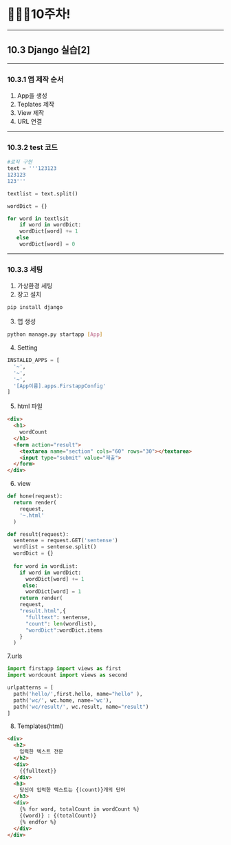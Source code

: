 # 👨🏽‍💻10주차!

***

## 10.3 Django 실습[2]

***

### 10.3.1 앱 제작 순서

1. App을 생성
2. Teplates 제작
3. View 제작
4. URL 연결

***

### 10.3.2 test 코드

```python
#로직 구현
text = '''123123
123123
123'''

textlist = text.split()

wordDict = {}

for word in textlsit
	if word in wordDict:
   	wordDict[word] += 1
   else
  	wordDict[word] = 0
```

***

### 10.3.3 세팅

1. 가상환경 세팅
2. 장고 설치

```bash
pip install django
```

3. 앱 생성

```bash
python manage.py startapp [App]
```

4. Setting 

```python
INSTALED_APPS = [
  '~',
  '~',
  '~',
  '[App이름].apps.FirstappConfig'
]
```

5. html 파일

```html
<div>
  <h1>
    wordCount
  </h1>
  <form action="result">
    <textarea name="section" cols="60" rows="30"></textarea>
    <input type="submit" value="제출">
  </form>
</div>
```

6. view

```python
def hone(request):
  return render(
  	request,
    '~.html'
  )

def result(request):
  sentense = request.GET('sentense')
  wordlist = sentense.split()
  wordDict = {}
  
  for word in wordList:
    if word in wordDict:
      wordDict[word] += 1
     else:
      wordDict[word] = 1
	return render(
  	request,
    "result.html",{
      "fulltext": sentense,
      "count": len(wordlist),
      "wordDict":wordDict.items
    }
  )
```

7.urls

```python
import firstapp import views as first
import wordcount import views as second

urlpatterns = [
  path('hello/',first.hello, name="hello" ),
  path('wc/', wc.home, name='wc'),
  path('wc/result/', wc.result, name="result")
]
```

8. Templates(html)

```html
<div>
  <h2>
    입력한 텍스트 전문
  </h2>
  <div>
    {{fulltext}}
  </div>
  <h3>
    당신이 입력한 텍스트는 {(count)}개의 단어
  </h3>
  <div>
    {% for word, totalCount in wordCount %}
    {(word)} : {(totalCount)}
    {% endfor %}
  </div>
</div>
```

